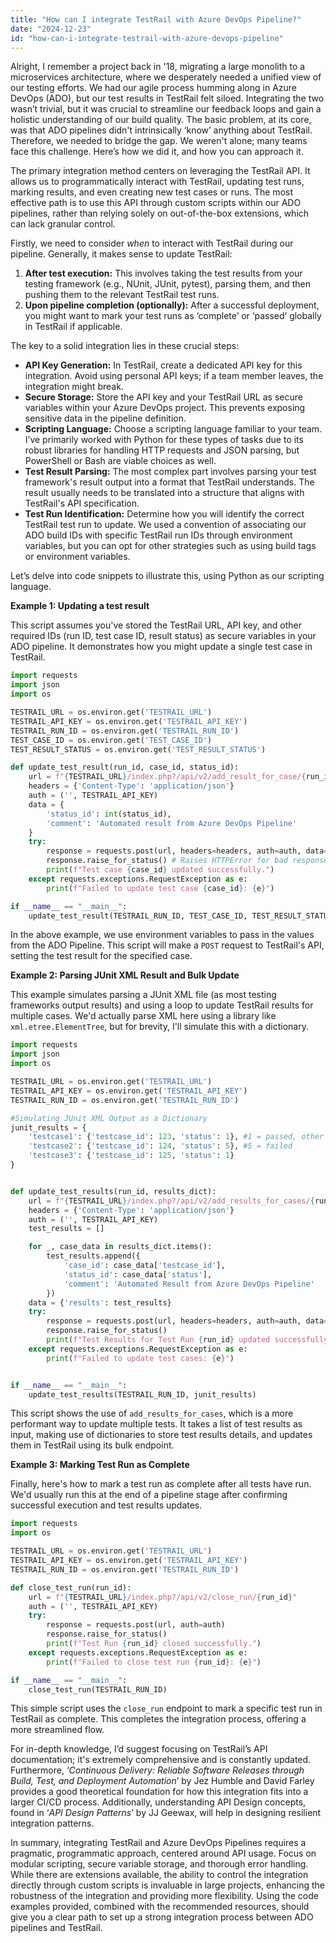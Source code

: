 ```yaml
---
title: "How can I integrate TestRail with Azure DevOps Pipeline?"
date: "2024-12-23"
id: "how-can-i-integrate-testrail-with-azure-devops-pipeline"
---
```


Alright,  I remember a project back in '18, migrating a large monolith to a microservices architecture, where we desperately needed a unified view of our testing efforts. We had our agile process humming along in Azure DevOps (ADO), but our test results in TestRail felt siloed. Integrating the two wasn’t trivial, but it was crucial to streamline our feedback loops and gain a holistic understanding of our build quality. The basic problem, at its core, was that ADO pipelines didn't intrinsically ‘know’ anything about TestRail. Therefore, we needed to bridge the gap. We weren't alone; many teams face this challenge. Here’s how we did it, and how you can approach it.

The primary integration method centers on leveraging the TestRail API. It allows us to programmatically interact with TestRail, updating test runs, marking results, and even creating new test cases or runs. The most effective path is to use this API through custom scripts within our ADO pipelines, rather than relying solely on out-of-the-box extensions, which can lack granular control.

Firstly, we need to consider *when* to interact with TestRail during our pipeline. Generally, it makes sense to update TestRail:

1.  **After test execution:** This involves taking the test results from your testing framework (e.g., NUnit, JUnit, pytest), parsing them, and then pushing them to the relevant TestRail test runs.
2.  **Upon pipeline completion (optionally):** After a successful deployment, you might want to mark your test runs as ‘complete’ or ‘passed’ globally in TestRail if applicable.

The key to a solid integration lies in these crucial steps:

*   **API Key Generation:** In TestRail, create a dedicated API key for this integration. Avoid using personal API keys; if a team member leaves, the integration might break.
*   **Secure Storage:** Store the API key and your TestRail URL as secure variables within your Azure DevOps project. This prevents exposing sensitive data in the pipeline definition.
*   **Scripting Language:** Choose a scripting language familiar to your team. I’ve primarily worked with Python for these types of tasks due to its robust libraries for handling HTTP requests and JSON parsing, but PowerShell or Bash are viable choices as well.
*   **Test Result Parsing:** The most complex part involves parsing your test framework's result output into a format that TestRail understands. The result usually needs to be translated into a structure that aligns with TestRail's API specification.
*   **Test Run Identification:** Determine how you will identify the correct TestRail test run to update. We used a convention of associating our ADO build IDs with specific TestRail run IDs through environment variables, but you can opt for other strategies such as using build tags or environment variables.

Let’s delve into code snippets to illustrate this, using Python as our scripting language.

**Example 1: Updating a test result**

This script assumes you've stored the TestRail URL, API key, and other required IDs (run ID, test case ID, result status) as secure variables in your ADO pipeline. It demonstrates how you might update a single test case in TestRail.

```python
import requests
import json
import os

TESTRAIL_URL = os.environ.get('TESTRAIL_URL')
TESTRAIL_API_KEY = os.environ.get('TESTRAIL_API_KEY')
TESTRAIL_RUN_ID = os.environ.get('TESTRAIL_RUN_ID')
TEST_CASE_ID = os.environ.get('TEST_CASE_ID')
TEST_RESULT_STATUS = os.environ.get('TEST_RESULT_STATUS')

def update_test_result(run_id, case_id, status_id):
    url = f"{TESTRAIL_URL}/index.php?/api/v2/add_result_for_case/{run_id}/{case_id}"
    headers = {'Content-Type': 'application/json'}
    auth = ('', TESTRAIL_API_KEY)
    data = {
        'status_id': int(status_id),
        'comment': 'Automated result from Azure DevOps Pipeline'
    }
    try:
        response = requests.post(url, headers=headers, auth=auth, data=json.dumps(data))
        response.raise_for_status() # Raises HTTPError for bad responses (4xx or 5xx)
        print(f"Test case {case_id} updated successfully.")
    except requests.exceptions.RequestException as e:
        print(f"Failed to update test case {case_id}: {e}")

if __name__ == "__main__":
    update_test_result(TESTRAIL_RUN_ID, TEST_CASE_ID, TEST_RESULT_STATUS)
```

In the above example, we use environment variables to pass in the values from the ADO Pipeline. This script will make a `POST` request to TestRail's API, setting the test result for the specified case.

**Example 2: Parsing JUnit XML Result and Bulk Update**

This example simulates parsing a JUnit XML file (as most testing frameworks output results) and using a loop to update TestRail results for multiple cases. We'd actually parse XML here using a library like `xml.etree.ElementTree`, but for brevity, I'll simulate this with a dictionary.

```python
import requests
import json
import os

TESTRAIL_URL = os.environ.get('TESTRAIL_URL')
TESTRAIL_API_KEY = os.environ.get('TESTRAIL_API_KEY')
TESTRAIL_RUN_ID = os.environ.get('TESTRAIL_RUN_ID')

#Simulating JUnit XML Output as a Dictionary
junit_results = {
    'testcase1': {'testcase_id': 123, 'status': 1}, #1 = passed, other ids can be found from testrail status options
    'testcase2': {'testcase_id': 124, 'status': 5}, #5 = failed
    'testcase3': {'testcase_id': 125, 'status': 1}
}


def update_test_results(run_id, results_dict):
    url = f"{TESTRAIL_URL}/index.php?/api/v2/add_results_for_cases/{run_id}"
    headers = {'Content-Type': 'application/json'}
    auth = ('', TESTRAIL_API_KEY)
    test_results = []

    for _, case_data in results_dict.items():
        test_results.append({
            'case_id': case_data['testcase_id'],
            'status_id': case_data['status'],
            'comment': 'Automated Result from Azure DevOps Pipeline'
        })
    data = {'results': test_results}
    try:
        response = requests.post(url, headers=headers, auth=auth, data=json.dumps(data))
        response.raise_for_status()
        print(f"Test Results for Test Run {run_id} updated successfully.")
    except requests.exceptions.RequestException as e:
        print(f"Failed to update test cases: {e}")


if __name__ == "__main__":
    update_test_results(TESTRAIL_RUN_ID, junit_results)
```

This script shows the use of `add_results_for_cases`, which is a more performant way to update multiple tests. It takes a list of test results as input, making use of dictionaries to store test results details, and updates them in TestRail using its bulk endpoint.

**Example 3: Marking Test Run as Complete**

Finally, here's how to mark a test run as complete after all tests have run. We'd usually run this at the end of a pipeline stage after confirming successful execution and test results updates.

```python
import requests
import os

TESTRAIL_URL = os.environ.get('TESTRAIL_URL')
TESTRAIL_API_KEY = os.environ.get('TESTRAIL_API_KEY')
TESTRAIL_RUN_ID = os.environ.get('TESTRAIL_RUN_ID')

def close_test_run(run_id):
    url = f"{TESTRAIL_URL}/index.php?/api/v2/close_run/{run_id}"
    auth = ('', TESTRAIL_API_KEY)
    try:
        response = requests.post(url, auth=auth)
        response.raise_for_status()
        print(f"Test Run {run_id} closed successfully.")
    except requests.exceptions.RequestException as e:
        print(f"Failed to close test run {run_id}: {e}")

if __name__ == "__main__":
    close_test_run(TESTRAIL_RUN_ID)
```

This simple script uses the `close_run` endpoint to mark a specific test run in TestRail as complete. This completes the integration process, offering a more streamlined flow.

For in-depth knowledge, I’d suggest focusing on TestRail’s API documentation; it's extremely comprehensive and is constantly updated. Furthermore, ‘*Continuous Delivery: Reliable Software Releases through Build, Test, and Deployment Automation*’ by Jez Humble and David Farley provides a good theoretical foundation for how this integration fits into a larger CI/CD process. Additionally, understanding API Design concepts, found in ‘*API Design Patterns*’ by JJ Geewax, will help in designing resilient integration patterns.

In summary, integrating TestRail and Azure DevOps Pipelines requires a pragmatic, programmatic approach, centered around API usage. Focus on modular scripting, secure variable storage, and thorough error handling. While there are extensions available, the ability to control the integration directly through custom scripts is invaluable in large projects, enhancing the robustness of the integration and providing more flexibility. Using the code examples provided, combined with the recommended resources, should give you a clear path to set up a strong integration process between ADO pipelines and TestRail.
